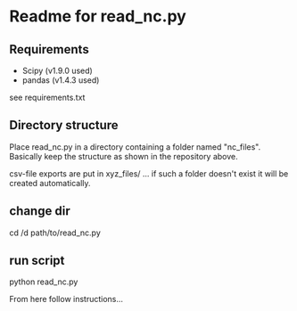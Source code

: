 # Readme for read_nc.py

## Requirements
 - Scipy (v1.9.0 used)
 - pandas (v1.4.3 used)

see requirements.txt

## Directory structure
Place read_nc.py in a directory containing a folder named "nc_files". Basically keep the structure as shown in the repository above.

csv-file exports are put in xyz_files/ ... if such a folder doesn't exist it will be created automatically.

## change dir
cd /d path/to/read_nc.py

## run script
python read_nc.py

From here follow instructions...
